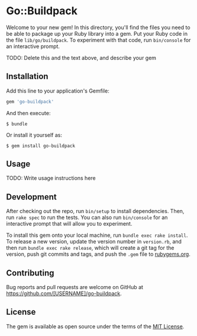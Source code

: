 # Go::Buildpack

Welcome to your new gem! In this directory, you'll find the files you need to be able to package up your Ruby library into a gem. Put your Ruby code in the file `lib/go/buildpack`. To experiment with that code, run `bin/console` for an interactive prompt.

TODO: Delete this and the text above, and describe your gem

## Installation

Add this line to your application's Gemfile:

```ruby
gem 'go-buildpack'
```

And then execute:

    $ bundle

Or install it yourself as:

    $ gem install go-buildpack

## Usage

TODO: Write usage instructions here

## Development

After checking out the repo, run `bin/setup` to install dependencies. Then, run `rake spec` to run the tests. You can also run `bin/console` for an interactive prompt that will allow you to experiment.

To install this gem onto your local machine, run `bundle exec rake install`. To release a new version, update the version number in `version.rb`, and then run `bundle exec rake release`, which will create a git tag for the version, push git commits and tags, and push the `.gem` file to [rubygems.org](https://rubygems.org).

## Contributing

Bug reports and pull requests are welcome on GitHub at https://github.com/[USERNAME]/go-buildpack.


## License

The gem is available as open source under the terms of the [MIT License](http://opensource.org/licenses/MIT).

